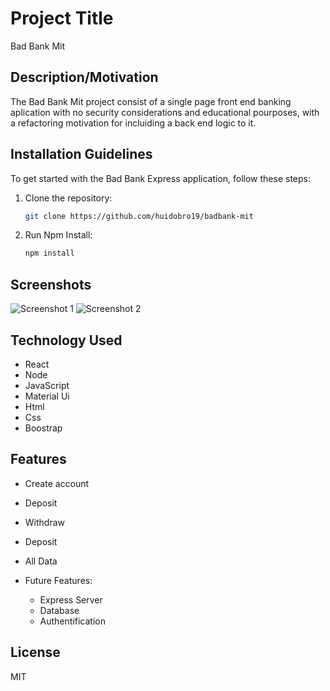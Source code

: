 # Project Title

Bad Bank Mit

## Description/Motivation

The Bad Bank Mit project consist of a single page front end banking aplication with no security considerations and educational pourposes, with a refactoring motivation for incluiding a back end logic to it. 

## Installation Guidelines

To get started with the Bad Bank Express application, follow these steps:

1. Clone the repository:
   ```bash
   git clone https://github.com/huidobro19/badbank-mit
2. Run Npm Install:
   ```bash
   npm install

## Screenshots

![Screenshot 1](mitt.png)
![Screenshot 2](mitt2.png)

## Technology Used
- React
- Node
- JavaScript
- Material Ui
- Html
- Css
- Boostrap

## Features
- Create account
- Deposit
- Withdraw
- Deposit
- All Data

- Future Features:
  - Express Server
  - Database
  - Authentification
 

## License
MIT
